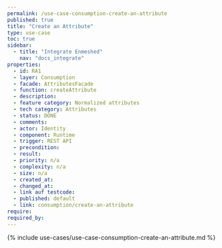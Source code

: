 ```yaml
---
permalink: /use-case-consumption-create-an-attribute
published: true
title: "Create an Attribute"
type: use-case
toc: true
sidebar:
  - title: "Integrate Enmeshed"
    nav: "docs_integrate"
properties:
  - id: RA1
  - layer: Consumption
  - facade: AttributesFacade
  - function: createAttribute
  - description:
  - feature category: Normalized attributes
  - tech category: Attributes
  - status: DONE
  - comments:
  - actor: Identity
  - component: Runtime
  - trigger: REST API
  - precondition:
  - result:
  - priority: n/a
  - complexity: n/a
  - size: n/a
  - created_at:
  - changed_at:
  - link auf testcode:
  - published: default
  - link: consumption/create-an-attribute
require:
required_by:
---
```


{% include use-cases/use-case-consumption-create-an-attribute.md %}
